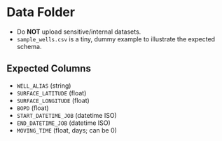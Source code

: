 # Data Folder

- Do **NOT** upload sensitive/internal datasets.
- `sample_wells.csv` is a tiny, dummy example to illustrate the expected schema.

## Expected Columns
- `WELL_ALIAS` (string)
- `SURFACE_LATITUDE` (float)
- `SURFACE_LONGITUDE` (float)
- `BOPD` (float)
- `START_DATETIME_JOB` (datetime ISO)
- `END_DATETIME_JOB` (datetime ISO)
- `MOVING_TIME` (float, days; can be 0)
